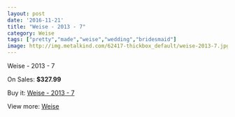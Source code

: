 ```yaml
---
layout: post
date: '2016-11-21'
title: "Weise - 2013 - 7"
category: Weise
tags: ["pretty","made","weise","wedding","bridesmaid"]
image: http://img.metalkind.com/62417-thickbox_default/weise-2013-7.jpg
---
```

Weise - 2013 - 7

On Sales: **$327.99**
<a href="https://www.metalkind.com/en/weise/16372-weise-2013-7.html"><amp-img layout="responsive" width="600" height="600" src="//img.metalkind.com/62417-thickbox_default/weise-2013-7.jpg" alt="Weise - 2013 - 7 0" /></a>
<a href="https://www.metalkind.com/en/weise/16372-weise-2013-7.html"><amp-img layout="responsive" width="600" height="600" src="//img.metalkind.com/62418-thickbox_default/weise-2013-7.jpg" alt="Weise - 2013 - 7 1" /></a>
<a href="https://www.metalkind.com/en/weise/16372-weise-2013-7.html"><amp-img layout="responsive" width="600" height="600" src="//img.metalkind.com/62419-thickbox_default/weise-2013-7.jpg" alt="Weise - 2013 - 7 2" /></a>

Buy it: [Weise - 2013 - 7](https://www.metalkind.com/en/weise/16372-weise-2013-7.html "Weise - 2013 - 7")

View more: [Weise](https://www.metalkind.com/en/202-weise "Weise")